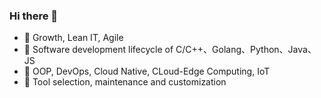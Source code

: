 ### Hi there 👋

<!--
**alanthssss/alanthssss** is a ✨ _special_ ✨ repository because its `README.md` (this file) appears on your GitHub profile.

Here are some ideas to get you started:
-->
<!-- 
- 🔭 I’m currently working on DevOps
- 🌱 I’m currently learning Cloud-Edge Computing
- 👯 I’m looking to collaborate on Cloud Native 
- 🤔 I’m looking for help with Open Source
- 💬 Ask me about DevOps, CLoud Native, OOP 
- 📫 How to reach me: alanthssss@gmail.com
-->

- 🎺 Growth, Lean IT, Agile
- 🎸 Software development lifecycle of C/C++、Golang、Python、Java、JS 
- 🥁 OOP, DevOps, Cloud Native, CLoud-Edge Computing, IoT
- 🎹 Tool selection, maintenance and customization

